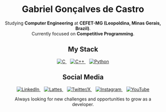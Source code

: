 <div align="center">

# Gabriel Gonçalves de Castro

Studying **Computer Engineering** at **CEFET-MG (Leopoldina, Minas Gerais, Brazil)**.  
Currently focused on **Competitive Programming**.

## My Stack

<p>
    <a href="https://en.wikipedia.org/wiki/C_(programming_language)">
        <img src="https://img.shields.io/badge/C-%2300599C.svg?style=for-the-badge&logo=c&logoColor=white" alt="C">
    </a>
    &nbsp;&nbsp;
    <a href="https://en.wikipedia.org/wiki/C%2B%2B">
        <img src="https://img.shields.io/badge/C++-%2300599C.svg?style=for-the-badge&logo=c%2B%2B&logoColor=white" alt="C++">
    </a>
    &nbsp;&nbsp;
    <a href="https://en.wikipedia.org/wiki/Python_(programming_language)">
        <img src="https://img.shields.io/badge/Python-%233776AB.svg?style=for-the-badge&logo=python&logoColor=white" alt="Python">
    </a>
</p>

## Social Media

<p>
    <a href="https://www.linkedin.com/in/gabrielgoncalvescastro/">
        <img src="https://img.shields.io/badge/LinkedIn-%230A66C2.svg?style=for-the-badge&logo=linkedin&logoColor=white" alt="LinkedIn">
    </a>
    &nbsp;&nbsp;
    <a href="http://lattes.cnpq.br/7726433267441581">
        <img src="https://img.shields.io/badge/Lattes-%23005C99.svg?style=for-the-badge&logo=academia&logoColor=white" alt="Lattes">
    </a>
    &nbsp;&nbsp;
    <a href="https://x.com/Smeltier">
        <img src="https://img.shields.io/badge/Twitter/X-%23000000.svg?style=for-the-badge&logo=twitter&logoColor=white" alt="Twitter/X">
    </a>
    &nbsp;&nbsp;
    <a href="https://www.instagram.com/smeltier/">
        <img src="https://img.shields.io/badge/Instagram-%23E4405F.svg?style=for-the-badge&logo=instagram&logoColor=white" alt="Instagram">
    </a>
    &nbsp;&nbsp;
    <a href="https://www.youtube.com/@GabrielSmeltier">
        <img src="https://img.shields.io/badge/YouTube-%23FF0000.svg?style=for-the-badge&logo=youtube&logoColor=white" alt="YouTube">
    </a>
</p>

Always looking for new challenges and opportunities to grow as a developer.

</div>
